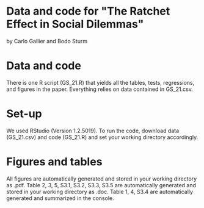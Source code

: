 # Data and code for "The Ratchet Effect in Social Dilemmas"
by Carlo Gallier and Bodo Sturm

# Data and code
There is one R script (GS_21.R) that yields all the tables, tests, regressions, and figures in the paper. Everything relies on data contained in GS_21.csv. 

# Set-up
We used RStudio (Version 1.2.5019). To run the code, download data (GS_21.csv) and code (GS_21.R) and set your working directory accordingly.    

# Figures and tables
All figures are automatically generated and stored in your working directory as .pdf. Table 2, 3, 5, S3.1, S3.2, S3.3, S3.5 are automatically generated and stored in your working directory as .doc. Table 1, 4, S3.4 are automatically generated and summarized in the console.  



